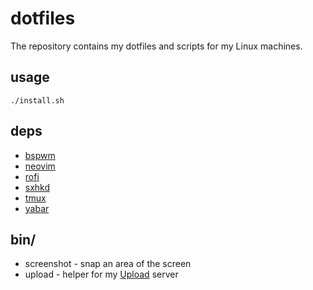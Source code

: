 # dotfiles
The repository contains my dotfiles and scripts for my Linux machines.

## usage
```
./install.sh
```

## deps
* [bspwm](https://github.com/baskerville/bspwm)
* [neovim](https://neovim.io)
* [rofi](https://github.com/davatorium/rofi)
* [sxhkd](https://github.com/baskerville/sxhkd)
* [tmux](https://github.com/tmux/tmux)
* [yabar](https://github.com/geommer/yabar)

## bin/
* screenshot - snap an area of the screen
* upload - helper for my [Upload](https://github.com/jackkdev/upload) server